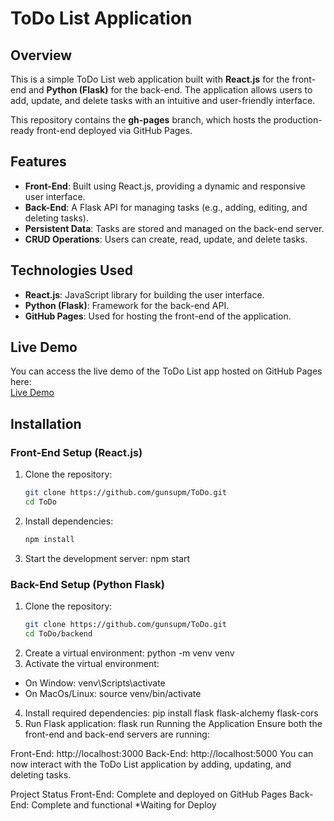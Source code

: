 # ToDo List Application

## Overview
This is a simple ToDo List web application built with **React.js** for the front-end and **Python (Flask)** for the back-end. The application allows users to add, update, and delete tasks with an intuitive and user-friendly interface.

This repository contains the **gh-pages** branch, which hosts the production-ready front-end deployed via GitHub Pages.

## Features
- **Front-End**: Built using React.js, providing a dynamic and responsive user interface.
- **Back-End**: A Flask API for managing tasks (e.g., adding, editing, and deleting tasks).
- **Persistent Data**: Tasks are stored and managed on the back-end server.
- **CRUD Operations**: Users can create, read, update, and delete tasks.

## Technologies Used
- **React.js**: JavaScript library for building the user interface.
- **Python (Flask)**: Framework for the back-end API.
- **GitHub Pages**: Used for hosting the front-end of the application.

## Live Demo
You can access the live demo of the ToDo List app hosted on GitHub Pages here:  
[Live Demo](https://gunsupm.github.io/ToDo/)

## Installation

### Front-End Setup (React.js)
1. Clone the repository:
   ```bash
   git clone https://github.com/gunsupm/ToDo.git
   cd ToDo
2. Install dependencies:
   ```bash
   npm install
3. Start the development server:
npm start

### Back-End Setup (Python Flask)
1. Clone the repository:
   ```bash
   git clone https://github.com/gunsupm/ToDo.git
   cd ToDo/backend
2. Create a virtual environment: 
python -m venv venv
3. Activate the virtual environment:
- On Window:
  venv\Scripts\activate
- On MacOs/Linux:
  source venv/bin/activate
4. Install required dependencies:
pip install flask flask-alchemy flask-cors
5. Run Flask application:
  flask run
Running the Application
Ensure both the front-end and back-end servers are running:

Front-End: http://localhost:3000
Back-End: http://localhost:5000
You can now interact with the ToDo List application by adding, updating, and deleting tasks.

Project Status
Front-End: Complete and deployed on GitHub Pages
Back-End: Complete and functional *Waiting for Deploy


